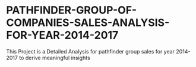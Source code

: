 # PATHFINDER-GROUP-OF-COMPANIES-SALES-ANALYSIS-FOR-YEAR-2014-2017
This Project is a Detailed Analysis for pathfinder group sales for year 2014-2017 to derive meaningful insights
